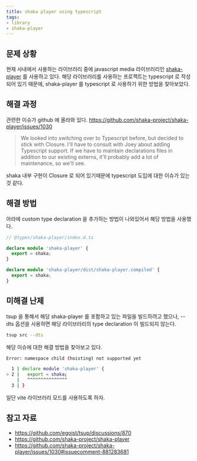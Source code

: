 ```yaml
---
title: shaka player using typescript
tags:
- library
- shaka-player
---
```


## 문제 상황
현재 사내에서 사용하는 라이브러리 중에 javascript media 라이브러리인 [shaka-player](https://github.com/shaka-project/shaka-player) 를 사용하고 있다.
해당 라이브러리를 사용하는 프로젝트는 typescript 로 작성되어 있기 때문에, shaka-player 를 typescript 로 사용하기 위한 방법을 찾아보았다.

## 해결 과정

관련한 이슈가 github 에 올라와 있다.
https://github.com/shaka-project/shaka-player/issues/1030

> We looked into switching over to Typescript before, but decided to stick with Closure. I'll have to consult with Joey about adding Typescript support. If we have to maintain declarations files in addition to our existing externs, it'll probably add a lot of maintenance, so we'll see.

shaka 내부 구현이 Closure 로 되어 있기때문에 typescript 도입에 대한 이슈가 있는것 같다.

## 해결 방법

아라에 custom type declaration 을 추가하는 방법이 나와있어서 해당 방법을 사용했다.

```typescript
// @types/shaka-player/index.d.ts

declare module 'shaka-player' {
  export = shaka;
}

declare module 'shaka-player/dist/shaka-player.compiled' {
  export = shaka;
}
```

## 미해결 난제
tsup 을 통해서 해당 shaka-player 를 포함하고 있는 파일을 빌드하려고 했으나, --dts 옵션을 사용하면 해당 라이브러리의 type declaration 이 빌드되지 않는다.
```sh
tsup src --dts
```

해당 이슈에 대한 해결 방법을 찾아보고 있다.
```sh
Error: namespace child (hoisting) not supported yet

  1 | declare module 'shaka-player' {
> 2 |   export = shaka;
    |   ^^^^^^^^^^^^^^^
  3 | }
```

일단 vite 라이브러리 모드를 사용하도록 하자.

## 참고 자료
- https://github.com/egoist/tsup/discussions/870
- https://github.com/shaka-project/shaka-player
- https://github.com/shaka-project/shaka-player/issues/1030#issuecomment-881283681

